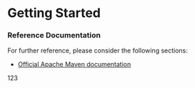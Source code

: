 # Getting Started

### Reference Documentation
For further reference, please consider the following sections:

* [Official Apache Maven documentation](https://maven.apache.org/guides/index.html)

123